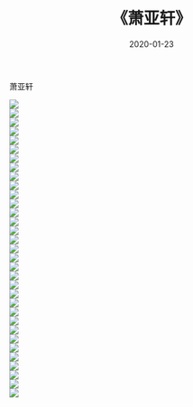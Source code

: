 ﻿---
layout: post
title:  《萧亚轩》
date:   2020-01-23
img: http://pic.660000.xyz/1:/壁纸/明星魅力/华人明星/萧亚轩/000.jpg
categories: [美女, 清纯, 唯美]
---

萧亚轩

 ![](http://pic.660000.xyz/1:/壁纸/明星魅力/华人明星/萧亚轩/001.jpg) <br>![](http://pic.660000.xyz/1:/壁纸/明星魅力/华人明星/萧亚轩/002.jpg) <br>![](http://pic.660000.xyz/1:/壁纸/明星魅力/华人明星/萧亚轩/003.jpg) <br>![](http://pic.660000.xyz/1:/壁纸/明星魅力/华人明星/萧亚轩/004.jpg) <br>![](http://pic.660000.xyz/1:/壁纸/明星魅力/华人明星/萧亚轩/005.jpg) <br>![](http://pic.660000.xyz/1:/壁纸/明星魅力/华人明星/萧亚轩/006.jpg) <br>![](http://pic.660000.xyz/1:/壁纸/明星魅力/华人明星/萧亚轩/007.jpg) <br>![](http://pic.660000.xyz/1:/壁纸/明星魅力/华人明星/萧亚轩/008.jpg) <br>![](http://pic.660000.xyz/1:/壁纸/明星魅力/华人明星/萧亚轩/009.jpg) <br>![](http://pic.660000.xyz/1:/壁纸/明星魅力/华人明星/萧亚轩/010.jpg) <br>![](http://pic.660000.xyz/1:/壁纸/明星魅力/华人明星/萧亚轩/011.jpg) <br>![](http://pic.660000.xyz/1:/壁纸/明星魅力/华人明星/萧亚轩/012.jpg) <br>![](http://pic.660000.xyz/1:/壁纸/明星魅力/华人明星/萧亚轩/013.jpg) <br>![](http://pic.660000.xyz/1:/壁纸/明星魅力/华人明星/萧亚轩/014.jpg) <br>![](http://pic.660000.xyz/1:/壁纸/明星魅力/华人明星/萧亚轩/015.jpg) <br>![](http://pic.660000.xyz/1:/壁纸/明星魅力/华人明星/萧亚轩/016.jpg) <br>![](http://pic.660000.xyz/1:/壁纸/明星魅力/华人明星/萧亚轩/017.jpg) <br>![](http://pic.660000.xyz/1:/壁纸/明星魅力/华人明星/萧亚轩/018.jpg) <br>![](http://pic.660000.xyz/1:/壁纸/明星魅力/华人明星/萧亚轩/019.jpg) <br>![](http://pic.660000.xyz/1:/壁纸/明星魅力/华人明星/萧亚轩/020.jpg) <br>![](http://pic.660000.xyz/1:/壁纸/明星魅力/华人明星/萧亚轩/021.jpg) <br>![](http://pic.660000.xyz/1:/壁纸/明星魅力/华人明星/萧亚轩/022.jpg) <br>![](http://pic.660000.xyz/1:/壁纸/明星魅力/华人明星/萧亚轩/023.jpg) <br>![](http://pic.660000.xyz/1:/壁纸/明星魅力/华人明星/萧亚轩/024.jpg) <br>![](http://pic.660000.xyz/1:/壁纸/明星魅力/华人明星/萧亚轩/025.jpg) <br>![](http://pic.660000.xyz/1:/壁纸/明星魅力/华人明星/萧亚轩/026.jpg) <br>![](http://pic.660000.xyz/1:/壁纸/明星魅力/华人明星/萧亚轩/027.jpg) <br>![](http://pic.660000.xyz/1:/壁纸/明星魅力/华人明星/萧亚轩/028.jpg) <br>![](http://pic.660000.xyz/1:/壁纸/明星魅力/华人明星/萧亚轩/029.jpg) <br>![](http://pic.660000.xyz/1:/壁纸/明星魅力/华人明星/萧亚轩/030.jpg) <br>![](http://pic.660000.xyz/1:/壁纸/明星魅力/华人明星/萧亚轩/031.jpg) <br>![](http://pic.660000.xyz/1:/壁纸/明星魅力/华人明星/萧亚轩/032.jpg) <br>![](http://pic.660000.xyz/1:/壁纸/明星魅力/华人明星/萧亚轩/033.jpg) <br>